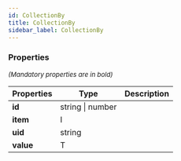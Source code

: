 ```yaml
---
id: CollectionBy
title: CollectionBy
sidebar_label: CollectionBy
---
```




### Properties

<font size="2"><i>(Mandatory properties are in bold)</i></font>

| Properties | Type | Description |
| --------- | ---- | ----------- |
| **id** | string \| number |  |
| **item** | I |  |
| **uid** | string |  |
| **value** | T |  |
